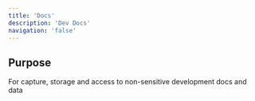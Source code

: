 ```yaml
---
title: 'Docs'
description: 'Dev Docs'
navigation: 'false'
---
```


## Purpose

For capture, storage and access to non-sensitive development docs and data
